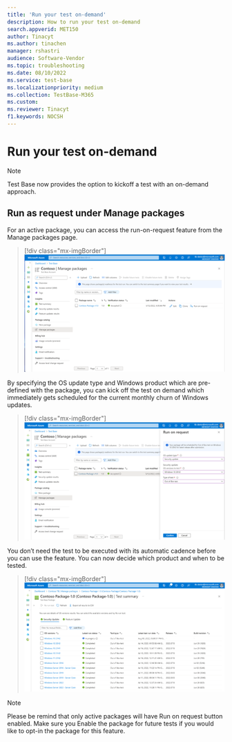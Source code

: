 ```yaml
---
title: 'Run your test on-demand'
description: How to run your test on-demand
search.appverid: MET150
author: Tinacyt
ms.author: tinachen
manager: rshastri
audience: Software-Vendor
ms.topic: troubleshooting
ms.date: 08/10/2022
ms.service: test-base
ms.localizationpriority: medium
ms.collection: TestBase-M365
ms.custom:
ms.reviewer: Tinacyt
f1.keywords: NOCSH
---
```


# Run your test on-demand

> [!NOTE]
> Test Base now provides the option to kickoff a test with an on-demand approach.

## Run as request under Manage packages

For an active package, you can access the run-on-request feature from the Manage packages page.

> [!div class="mx-imgBorder"]
> [ ![Manage packages](Media/runondemand01-managepackages.png) ](Media/runondemand01-managepackages.png#lightbox)

By specifying the OS update type and Windows product which are pre-defined with the package, you can kick off the test on demand which immediately gets scheduled for the current monthly churn of Windows updates.


> [!div class="mx-imgBorder"]
> [ ![Run on request](Media/runondemand02-runonrequest.png) ](Media/runondemand02-runonrequest.png#lightbox)

You don’t need the test to be executed with its automatic cadence before you can use the feature. You can now decide which product and when to be tested.

> [!div class="mx-imgBorder"]
> [ ![Testsummary](Media/runondemand03-testsummary.png) ](Media/runondemand03-testsummary.png#lightbox)

> [!NOTE]
> Please be remind that only active packages will have Run on request button enabled. Make sure you Enable the package for future tests if you would like to opt-in the package for this feature.